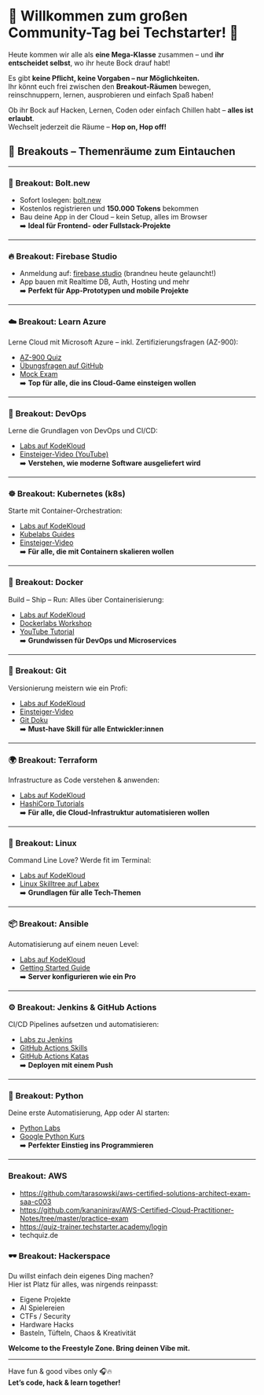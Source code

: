 # 🎉 Willkommen zum großen Community-Tag bei Techstarter! 🚀

Heute kommen wir alle als **eine Mega-Klasse** zusammen – und **ihr entscheidet selbst**, wo ihr heute Bock drauf habt!

Es gibt **keine Pflicht, keine Vorgaben – nur Möglichkeiten.**  
Ihr könnt euch frei zwischen den **Breakout-Räumen** bewegen, reinschnuppern, lernen, ausprobieren und einfach Spaß haben!

Ob ihr Bock auf Hacken, Lernen, Coden oder einfach Chillen habt – **alles ist erlaubt**.  
Wechselt jederzeit die Räume – **Hop on, Hop off!**

## 🚪 Breakouts – Themenräume zum Eintauchen

---

### 🚀 **Breakout: Bolt.new**
- Sofort loslegen: [bolt.new](https://bolt.new)
- Kostenlos registrieren und **150.000 Tokens** bekommen
- Bau deine App in der Cloud – kein Setup, alles im Browser  
➡️ **Ideal für Frontend- oder Fullstack-Projekte**

---

### 🔥 **Breakout: Firebase Studio**
- Anmeldung auf: [firebase.studio](https://firebase.studio) (brandneu heute gelauncht!)
- App bauen mit Realtime DB, Auth, Hosting und mehr  
➡️ **Perfekt für App-Prototypen und mobile Projekte**

---

### ☁️ **Breakout: Learn Azure**
Lerne Cloud mit Microsoft Azure – inkl. Zertifizierungsfragen (AZ-900):
- [AZ-900 Quiz](https://insidethemicrosoftcloud.com/az900quiz/)
- [Übungsfragen auf GitHub](https://github.com/Ditectrev/Microsoft-Azure-AZ-900-Microsoft-Azure-Fundamentals-Practice-Tests-Exams-Questions-Answers)
- [Mock Exam](https://thomasmitchell.net/az-900-mock-exam/)  
➡️ **Top für alle, die ins Cloud-Game einsteigen wollen**

---

### 🔧 **Breakout: DevOps**
Lerne die Grundlagen von DevOps und CI/CD:
- [Labs auf KodeKloud](https://kodekloud.com/pages/free-labs/devops)
- [Einsteiger-Video (YouTube)](https://www.youtube.com/watch?v=j5Zsa_eOXeY)  
➡️ **Verstehen, wie moderne Software ausgeliefert wird**

---

### ☸️ **Breakout: Kubernetes (k8s)**
Starte mit Container-Orchestration:
- [Labs auf KodeKloud](https://kodekloud.com/pages/free-labs/kubernetes)
- [Kubelabs Guides](https://collabnix.github.io/kubelabs/)
- [Einsteiger-Video](https://www.youtube.com/watch?v=1SaPfm96lY4)  
➡️ **Für alle, die mit Containern skalieren wollen**

---

### 🐳 **Breakout: Docker**
Build – Ship – Run: Alles über Containerisierung:
- [Labs auf KodeKloud](https://kodekloud.com/pages/free-labs/docker)
- [Dockerlabs Workshop](https://dockerlabs.collabnix.com/intermediate/workshop/)
- [YouTube Tutorial](https://www.youtube.com/watch?v=DESdVoKhIxY)  
➡️ **Grundwissen für DevOps und Microservices**

---

### 🧬 **Breakout: Git**
Versionierung meistern wie ein Profi:
- [Labs auf KodeKloud](https://kodekloud.com/pages/free-labs/git)
- [Einsteiger-Video](https://www.youtube.com/watch?v=8JJ101D3knE)
- [Git Doku](https://git-scm.com/docs)  
➡️ **Must-have Skill für alle Entwickler:innen**

---

### 🌍 **Breakout: Terraform**
Infrastructure as Code verstehen & anwenden:
- [Labs auf KodeKloud](https://kodekloud.com/pages/free-labs/terraform)
- [HashiCorp Tutorials](https://developer.hashicorp.com/terraform/tutorials)  
➡️ **Für alle, die Cloud-Infrastruktur automatisieren wollen**

---

### 🐧 **Breakout: Linux**
Command Line Love? Werde fit im Terminal:
- [Labs auf KodeKloud](https://kodekloud.com/pages/free-labs/linux)
- [Linux Skilltree auf Labex](https://labex.io/skilltrees/linux)  
➡️ **Grundlagen für alle Tech-Themen**

---

### 📦 **Breakout: Ansible**
Automatisierung auf einem neuen Level:
- [Labs auf KodeKloud](https://kodekloud.com/pages/free-labs/ansible)
- [Getting Started Guide](https://docs.ansible.com/ansible/latest/getting_started/index.html)  
➡️ **Server konfigurieren wie ein Pro**

---

### ⚙️ **Breakout: Jenkins & GitHub Actions**
CI/CD Pipelines aufsetzen und automatisieren:
- [Labs zu Jenkins](https://kodekloud.com/pages/free-labs/jenkins/)
- [GitHub Actions Skills](https://github.com/skills/hello-github-actions)
- [GitHub Actions Katas](https://github.com/eficode-academy/github-actions-katas)  
➡️ **Deployen mit einem Push**

---

### 🐍 **Breakout: Python**
Deine erste Automatisierung, App oder AI starten:
- [Python Labs](https://kodekloud.com/pages/free-labs/python)
- [Google Python Kurs](https://developers.google.com/edu/python)  
➡️ **Perfekter Einstieg ins Programmieren**

---

### Breakout: AWS
- https://github.com/tarasowski/aws-certified-solutions-architect-exam-saa-c003
- https://github.com/kananinirav/AWS-Certified-Cloud-Practitioner-Notes/tree/master/practice-exam
- https://quiz-trainer.techstarter.academy/login
- techquiz.de

### 🕶️ **Breakout: Hackerspace**
Du willst einfach dein eigenes Ding machen?  
Hier ist Platz für alles, was nirgends reinpasst:

- Eigene Projekte
- AI Spielereien
- CTFs / Security
- Hardware Hacks
- Basteln, Tüfteln, Chaos & Kreativität  

**Welcome to the Freestyle Zone. Bring deinen Vibe mit.**

---

Have fun & good vibes only 🎧🔥  
**Let’s code, hack & learn together!**
```
